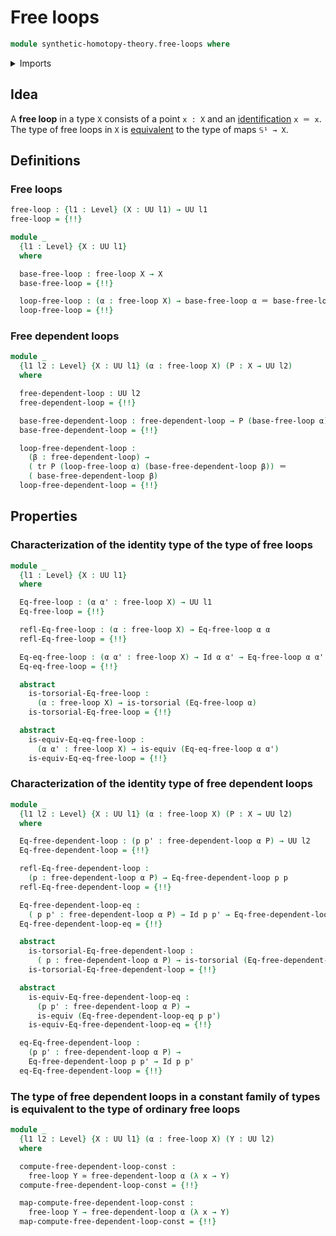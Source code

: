# Free loops

```agda
module synthetic-homotopy-theory.free-loops where
```

<details><summary>Imports</summary>

```agda
open import foundation.action-on-identifications-functions
open import foundation.constant-type-families
open import foundation.contractible-types
open import foundation.dependent-pair-types
open import foundation.equivalences
open import foundation.functoriality-dependent-pair-types
open import foundation.fundamental-theorem-of-identity-types
open import foundation.identity-types
open import foundation.structure-identity-principle
open import foundation.torsorial-type-families
open import foundation.transport-along-identifications
open import foundation.universe-levels
```

</details>

## Idea

A **free loop** in a type `X` consists of a point `x : X` and an
[identification](foundation.identity-types.md) `x ＝ x`. The type of free loops
in `X` is [equivalent](foundation-core.equivalences.md) to the type of maps
`𝕊¹ → X`.

## Definitions

### Free loops

```agda
free-loop : {l1 : Level} (X : UU l1) → UU l1
free-loop = {!!}

module _
  {l1 : Level} {X : UU l1}
  where

  base-free-loop : free-loop X → X
  base-free-loop = {!!}

  loop-free-loop : (α : free-loop X) → base-free-loop α ＝ base-free-loop α
  loop-free-loop = {!!}
```

### Free dependent loops

```agda
module _
  {l1 l2 : Level} {X : UU l1} (α : free-loop X) (P : X → UU l2)
  where

  free-dependent-loop : UU l2
  free-dependent-loop = {!!}

  base-free-dependent-loop : free-dependent-loop → P (base-free-loop α)
  base-free-dependent-loop = {!!}

  loop-free-dependent-loop :
    (β : free-dependent-loop) →
    ( tr P (loop-free-loop α) (base-free-dependent-loop β)) ＝
    ( base-free-dependent-loop β)
  loop-free-dependent-loop = {!!}
```

## Properties

### Characterization of the identity type of the type of free loops

```agda
module _
  {l1 : Level} {X : UU l1}
  where

  Eq-free-loop : (α α' : free-loop X) → UU l1
  Eq-free-loop = {!!}

  refl-Eq-free-loop : (α : free-loop X) → Eq-free-loop α α
  refl-Eq-free-loop = {!!}

  Eq-eq-free-loop : (α α' : free-loop X) → Id α α' → Eq-free-loop α α'
  Eq-eq-free-loop = {!!}

  abstract
    is-torsorial-Eq-free-loop :
      (α : free-loop X) → is-torsorial (Eq-free-loop α)
    is-torsorial-Eq-free-loop = {!!}

  abstract
    is-equiv-Eq-eq-free-loop :
      (α α' : free-loop X) → is-equiv (Eq-eq-free-loop α α')
    is-equiv-Eq-eq-free-loop = {!!}
```

### Characterization of the identity type of free dependent loops

```agda
module _
  {l1 l2 : Level} {X : UU l1} (α : free-loop X) (P : X → UU l2)
  where

  Eq-free-dependent-loop : (p p' : free-dependent-loop α P) → UU l2
  Eq-free-dependent-loop = {!!}

  refl-Eq-free-dependent-loop :
    (p : free-dependent-loop α P) → Eq-free-dependent-loop p p
  refl-Eq-free-dependent-loop = {!!}

  Eq-free-dependent-loop-eq :
    ( p p' : free-dependent-loop α P) → Id p p' → Eq-free-dependent-loop p p'
  Eq-free-dependent-loop-eq = {!!}

  abstract
    is-torsorial-Eq-free-dependent-loop :
      ( p : free-dependent-loop α P) → is-torsorial (Eq-free-dependent-loop p)
    is-torsorial-Eq-free-dependent-loop = {!!}

  abstract
    is-equiv-Eq-free-dependent-loop-eq :
      (p p' : free-dependent-loop α P) →
      is-equiv (Eq-free-dependent-loop-eq p p')
    is-equiv-Eq-free-dependent-loop-eq = {!!}

  eq-Eq-free-dependent-loop :
    (p p' : free-dependent-loop α P) →
    Eq-free-dependent-loop p p' → Id p p'
  eq-Eq-free-dependent-loop = {!!}
```

### The type of free dependent loops in a constant family of types is equivalent to the type of ordinary free loops

```agda
module _
  {l1 l2 : Level} {X : UU l1} (α : free-loop X) (Y : UU l2)
  where

  compute-free-dependent-loop-const :
    free-loop Y ≃ free-dependent-loop α (λ x → Y)
  compute-free-dependent-loop-const = {!!}

  map-compute-free-dependent-loop-const :
    free-loop Y → free-dependent-loop α (λ x → Y)
  map-compute-free-dependent-loop-const = {!!}
```
